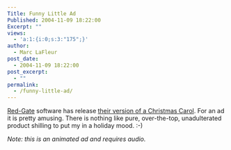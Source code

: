 ```yaml
---
Title: Funny Little Ad
Published: 2004-11-09 18:22:00
Excerpt: ""
views:
  - 'a:1:{i:0;s:3:"175";}'
author:
  - Marc LaFleur
post_date:
  - 2004-11-09 18:22:00
post_excerpt:
  - ""
permalink:
  - /funny-little-ad/
---
```

<div class="Section1"> <p><a href="http://www.red-gate.com/" target="_blank">Red-Gate</a> software has release <a href="http://www.red-gate.com/downloads/cc_final.html" target="_blank">their version of a Christmas Carol</a>. For an ad it is pretty amusing. There is nothing like pure, over-the-top, unadulterated product shilling to put my in a holiday mood. :-)</p> <p><i><span style='; font-style:italic'>Note: this is an animated ad and requires audio.</span></i></p></div>